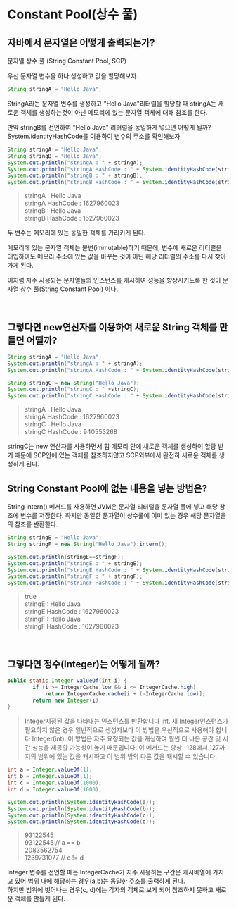Constant Pool(상수 풀)
====


자바에서 문자열은 어떻게 출력되는가?
----

문자열 상수 풀 (String Constant Pool, SCP)

우선 문자열 변수을 하나 생성하고 값을 할당해보자.

```java
String stringA = "Hello Java";
```

StringA라는 문자열 변수를 생성하고 "Hello Java"리터럴을 할당할 때 stringA는 새로운 객체를 생성하는것이 아닌 메모리에 있는 문자열 객체에 대해 참조를 한다.

만약 stringB를 선언하여 "Hello Java" 리터럴을 동일하게 넣으면 어떻게 될까?
System.identityHashCode를 이용하여 변수의 주소를 확인해보자
```java
String stringA = "Hello Java";
String stringB = "Hello Java";
System.out.println("stringA : " + stringA);
System.out.println("stringA HashCode : " + System.identityHashCode(stringA));
System.out.println("stringB : " + stringB);
System.out.println("stringB HashCode : " + System.identityHashCode(stringB));
```

> stringA : Hello Java  
stringA HashCode : 1627960023  
stringB : Hello Java  
stringB HashCode : 1627960023  

두 변수는 메모리에 있는 동일한 객체를 가리키게 된다.

메모리에 있는 문자열 객체는 불변(immutable)하기 때문에, 변수에 새로운 리터럴을 대입하여도 메모리 주소에 있는 값을 바꾸는 것이 아닌 해당 리터럴의 주소를 다시 찾아가게 된다.

이처럼 자주 사용되는 문자열들의 인스턴스를 캐시하여 성능을 향상시키도록 한 것이 문자열 상수 풀(String Constant Pool) 이다.

<br>

그렇다면 new연산자를 이용하여 새로운 String 객체를 만들면 어떨까?
----

```java 
String stringA = "Hello Java";
System.out.println("stringA : " + stringA);
System.out.println("stringA HashCode : " + System.identityHashCode(stringA));

String stringC = new String("Hello Java");
System.out.println("stringC : " +stringC);
System.out.println("stringC HashCode : " + System.identityHashCode(stringC));
```

> stringA : Hello Java  
stringA HashCode : 1627960023  
stringC : Hello Java  
stringC HashCode : 940553268  

stringC는 new 연산자를 사용하면서 힙 메모리 안에 새로운 객체를 생성하여 할당 받기 때문에 SCP안에 있는 객체를 참조하지않고 SCP외부에서 완전히 새로운 객체를 생성하게 된다.

String Constant Pool에 없는 내용을 넣는 방법은?
----

String intern() 메서드를 사용하면 JVM은 문자열 리터럴을 문자열 풀에 넣고 해당 참조에 변수를 저장한다. 하지만 동일한 문자열이 상수풀에 이미 있는 경우 해당 문자열을의 참조를 반환한다.

```java
String stringE = "Hello Java";
String stringF = new String("Hello Java").intern();

System.out.println(stringE==stringF);
System.out.println("stringE : " + stringE);
System.out.println("stringE HashCode : " + System.identityHashCode(stringE));
System.out.println("stringF : " + stringF);
System.out.println("stringF HashCode : " + System.identityHashCode(stringF));
```
> true  
stringE : Hello Java  
stringE HashCode : 1627960023  
stringF : Hello Java  
stringF HashCode : 1627960023  


<br>


그렇다면 정수(Integer)는 어떻게 될까?
----

```java 
public static Integer valueOf(int i) {
        if (i >= IntegerCache.low && i <= IntegerCache.high)
            return IntegerCache.cache[i + (-IntegerCache.low)];
        return new Integer(i);
}
```
> Integer지정된 값을 나타내는 인스턴스를 반환합니다 int. 새 Integer인스턴스가 필요하지 않은 경우 일반적으로 생성자보다 이 방법을 우선적으로 사용해야 합니다 Integer(int). 이 방법은 자주 요청되는 값을 캐싱하여 훨씬 더 나은 공간 및 시간 성능을 제공할 가능성이 높기 때문입니다. 이 메서드는 항상 -128에서 127까지의 범위에 있는 값을 캐시하고 이 범위 밖의 다른 값을 캐시할 수 있습니다.

```java
int a = Integer.valueOf(1);
int b = Integer.valueOf(1);
int c = Integer.valueOf(1000);
int d = Integer.valueOf(1000);

System.out.println(System.identityHashCode(a));
System.out.println(System.identityHashCode(b));
System.out.println(System.identityHashCode(c));
System.out.println(System.identityHashCode(d));
```
> 93122545  
93122545  // a == b  
2083562754  
1239731077  // c != d

Integer 변수를 선언할 때는 IntegerCache가 자주 사용하는 구간은 캐시배열에 가지고 있어 범위 내에 해당하는 경우(a,b)는 동일한 주소를 출력하게 된다.  
하지만 범위에 벗어나는 경우(c, d)에는 각자의 객체로 보게 되어 참조하지 못하고 새로운 객체를 만들게 된다.













